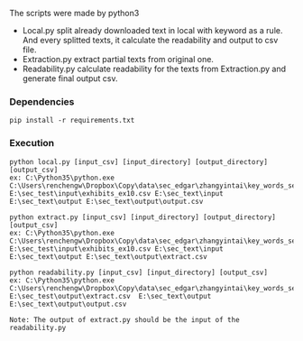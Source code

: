 The scripts were made by python3
- Local.py split already downloaded text in local with keyword as a rule. And every splitted texts, it calculate the readability and output to csv file.
- Extraction.py extract partial texts from original one. 
- Readability.py calculate readability for the texts from Extraction.py and generate final output csv. 

### Dependencies
    pip install -r requirements.txt
    
### Execution
    python local.py [input_csv] [input_directory] [output_directory] [output_csv]
    ex: C:\Python35\python.exe C:\Users\renchengw\Dropbox\Copy\data\sec_edgar\zhangyintai\key_words_search\section_title_count1\local.py E:\sec_test\input\exhibits_ex10.csv E:\sec_text\input E:\sec_text\output E:\sec_text\output\output.csv
    
    python extract.py [input_csv] [input_directory] [output_directory] [output_csv]
    ex: C:\Python35\python.exe C:\Users\renchengw\Dropbox\Copy\data\sec_edgar\zhangyintai\key_words_search\section_title_count1\extract.py E:\sec_test\input\exhibits_ex10.csv E:\sec_text\input E:\sec_text\output E:\sec_text\output\extract.csv

    python readability.py [input_csv] [input_directory] [output_csv]
    ex: C:\Python35\python.exe C:\Users\renchengw\Dropbox\Copy\data\sec_edgar\zhangyintai\key_words_search\section_title_count1\readability.py E:\sec_test\output\extract.csv  E:\sec_text\output E:\sec_text\output\output.csv
    
    Note: The output of extract.py should be the input of the readability.py